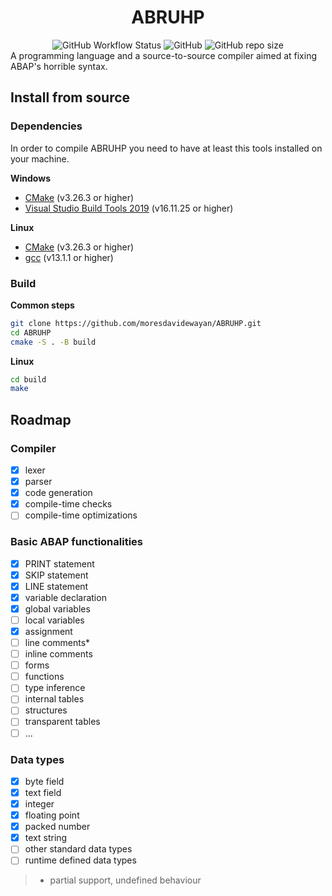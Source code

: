 <h1 align="center">ABRUHP</h1>

<div align="center">
<img alt="GitHub Workflow Status" src="https://img.shields.io/github/actions/workflow/status/moresdavidewayan/ABRUHP/main_branch.yml?style=for-the-badge">
<img alt="GitHub" src="https://img.shields.io/github/license/moresdavidewayan/ABRUHP?style=for-the-badge">
<img alt="GitHub repo size" src="https://img.shields.io/github/repo-size/moresdavidewayan/ABRUHP?style=for-the-badge">
</div>
A programming language and a source-to-source compiler aimed at fixing ABAP's horrible syntax.

## Install from source

### Dependencies
In order to compile ABRUHP you need to have at least this tools installed on your machine.

**Windows**
- [CMake](https://cmake.org/download/) (v3.26.3 or higher)
- [Visual Studio Build Tools 2019](https://visualstudio.microsoft.com/downloads/) (v16.11.25 or higher)

**Linux**
- [CMake](https://cmake.org/download/) (v3.26.3 or higher)
- [gcc](https://gcc.gnu.org/) (v13.1.1 or higher)


### Build

**Common steps**
```bash
git clone https://github.com/moresdavidewayan/ABRUHP.git
cd ABRUHP
cmake -S . -B build
```

**Linux**
```bash
cd build
make
```

## Roadmap
### Compiler
- [x] lexer
- [x] parser
- [x] code generation
- [x] compile-time checks
- [ ] compile-time optimizations

### Basic ABAP functionalities
- [x] PRINT statement
- [x] SKIP statement
- [x] LINE statement
- [x] variable declaration
- [x] global variables
- [ ] local variables
- [x] assignment
- [ ] line comments*
- [ ] inline comments
- [ ] forms
- [ ] functions
- [ ] type inference
- [ ] internal tables
- [ ] structures
- [ ] transparent tables
- [ ] ...

### Data types
- [x] byte field
- [x] text field
- [x] integer
- [x] floating point
- [x] packed number
- [x] text string
- [ ] other standard data types
- [ ] runtime defined data types

> * partial support, undefined behaviour
